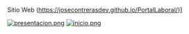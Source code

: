 Sitio Web
(https://josecontrerasdev.github.io/PortalLaboral/)]

[![presentacion.png](https://i.postimg.cc/Yq20rHJk/presentacion.png)](https://postimg.cc/vDjbhpYS)
[![inicio.png](https://i.postimg.cc/tCNQ7GtR/inicio.png)](https://postimg.cc/4myFFMSj)
